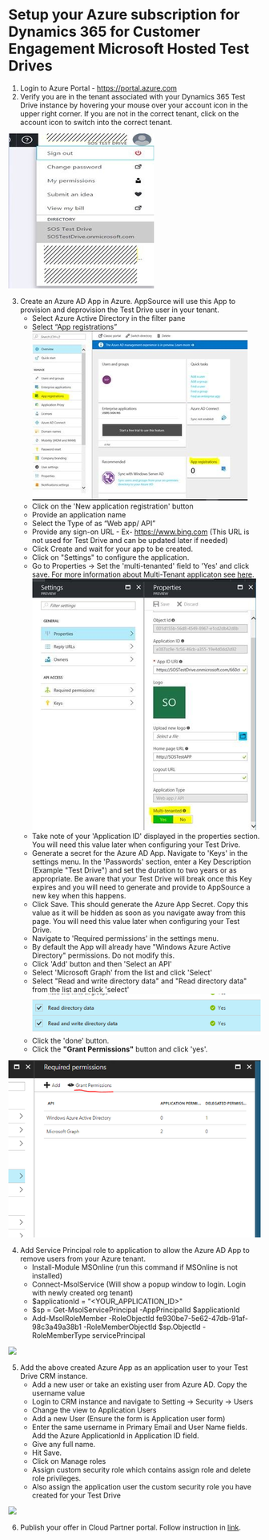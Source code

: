# Setup your Azure subscription for Dynamics 365 for Customer Engagement Microsoft Hosted Test Drives

1.	Login to Azure Portal - https://portal.azure.com
2. Verify you are in the tenant associated with your Dynamics 365 Test Drive instance by hovering your mouse over your account icon in the upper right corner. If you are not in the correct tenant, click on the account icon to switch into the correct tenant.
 
![](https://github.com/Azure/AzureTestDrive/blob/master/AzureTestDriveImages/SetupSub4.jpg)

3. 	Create an Azure AD App in Azure. AppSource will use this App to provision and deprovision the Test Drive user in your tenant.
      *    Select Azure Active Directory in the filter pane
      *    Select “App registrations” ![](https://github.com/Azure/AzureTestDrive/blob/master/AzureTestDriveImages/SetupSub5.jpg)
      *    Click on the 'New application registration' button
      *    Provide an application name
      *    Select the Type of as “Web app/ API”
      *    Provide any sign-on URL - Ex- https://www.bing.com (This URL is not used for Test Drive and can be updated later if needed)
      *    Click Create and wait for your app to be created.
      *    Click on "Settings" to configure the application.
      *    Go to  Properties -> Set the 'multi-tenanted' field to 'Yes' and click save. For more information about Multi-Tenant applicaton see [here](https://docs.microsoft.com/en-us/azure/active-directory/develop/active-directory-integrating-applications#adding-an-application). 
![](https://github.com/Azure/AzureTestDrive/blob/master/AzureTestDriveImages/SetupSub6.jpg)
      *    Take note of your 'Application ID' displayed in the properties section. You will need this value later when configuring your Test Drive.
      *    Generate a secret for the Azure AD App. Navigate to 'Keys' in the settings menu. In the 'Passwords' section, enter a Key Description (Example "Test Drive") and set the duration to two years or as appropriate. Be aware that your Test Drive will break once this Key expires and you will need to generate and provide to AppSource a new key when this happens. 
      *    Click Save. This should generate the Azure App Secret. Copy this value as it will be hidden as soon as you navigate away from this page. You will need this value later when configuring your Test Drive.
      *    Navigate to 'Required permissions' in the settings menu. 
      *    By default the App will already have "Windows Azure Active Directory" permissions. Do not modify this. 
      *    Click 'Add' button and then 'Select an API'
      *    Select 'Microsoft Graph' from the list and click 'Select'
      *    Select "Read and write directory data" and "Read directory data" from the list and click 'select' 
![](https://github.com/Azure/AzureTestDrive/blob/master/AzureTestDriveImages/TestDrive_GrantPermission.png) 
      *    Click the 'done' button.
      *    Click the **"Grant Permissions"** button and click 'yes'. 

![](https://github.com/Azure/AzureTestDrive/raw/master/AzureTestDriveImages/TestDriveGrantPermissions.PNG)

4. Add Service Principal role to application to allow the Azure AD App to remove users from your Azure tenant. 
    * Install-Module MSOnline  (run this command if MSOnline is not installed)
    * Connect-MsolService (Will show a popup window to login. Login with newly created org tenant)
    * $applicationId = "<YOUR_APPLICATION_ID>"
    * $sp = Get-MsolServicePrincipal -AppPrincipalId $applicationId
    * Add-MsolRoleMember -RoleObjectId fe930be7-5e62-47db-91af-98c3a49a38b1 -RoleMemberObjectId $sp.ObjectId -RoleMemberType servicePrincipal
 
 ![](https://github.com/Microsoft/AppSource/blob/patch-1/Images/Connect_MsolService.PNG)

5. Add the above created Azure App as an application user to your Test Drive CRM instance. 
     * Add a new user or take an existing user from Azure AD. Copy the username value
     * Login to CRM instance and navigate to Setting -> Security -> Users
     * Change the view to Application Users
     * Add a new User (Ensure the form is Application user form)
     * Enter the same username in Primary Email and User Name fields. Add the Azure ApplicationId in Application ID field. 
     * Give any full name.
     * Hit Save. 
     * Click on Manage roles
     * Assign custom security role which contains assign role and delete role privileges. 
     * Also assign the application user the custom security role you have created for your Test Drive
     
![](https://github.com/Microsoft/AppSource/blob/patch-1/Images/ApplicationUser_form_CRM.PNG)

6. Publish your offer in Cloud Partner portal. Follow instruction in [link](https://github.com/Microsoft/AppSource/blob/patch-1/Microsoft%20Hosted%20Test%20Drive/Configure_TestDrive_CloudPartner_Portal.md). 
